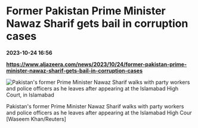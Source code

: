 # Former Pakistan Prime Minister Nawaz Sharif gets bail in corruption cases

**2023-10-24 16:56**

**https://www.aljazeera.com/news/2023/10/24/former-pakistan-prime-minister-nawaz-sharif-gets-bail-in-corruption-cases**

![Pakistan's former Prime Minister Nawaz Sharif walks with party workers and police officers as he leaves after appearing at the Islamabad High Court, in Islamabad](https://www.aljazeera.com/wp-content/uploads/2023/10/2023-10-24T131801Z_1614556780_RC21Z3A4KW9O_RTRMADP_3_PAKISTAN-POLITICS-NAWAZ-SHARIF-1698163695.jpg?resize=770%2C513&quality=80)

Pakistan's former Prime Minister Nawaz Sharif walks with party workers and police officers as he leaves after appearing at the Islamabad High Cour \[Waseem Khan/Reuters\]